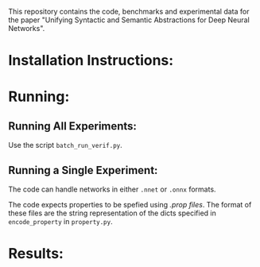 This repository contains the code, benchmarks and experimental data for the
paper "Unifying Syntactic and Semantic Abstractions for Deep Neural Networks".

# Installation Instructions:

# Running:

## Running All Experiments:

Use the script `batch_run_verif.py`. 

## Running a Single Experiment:

The code can handle networks in either `.nnet` or `.onnx` formats.

The code expects properties to be spefied using _.prop files_. The
format of these files are the string representation of the dicts specified in
`encode_property` in `property.py`.

# Results:
